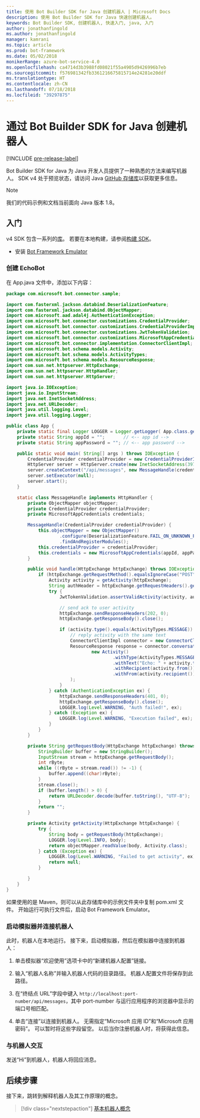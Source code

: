 ```yaml
---
title: 使用 Bot Builder SDK for Java 创建机器人 | Microsoft Docs
description: 使用 Bot Builder SDK for Java 快速创建机器人。
keywords: Bot Builder SDK, 创建机器人, 快速入门, java, 入门
author: jonathanfingold
ms.author: jonathanfingold
manager: kamrani
ms.topic: article
ms.prod: bot-framework
ms.date: 05/02/2018
monikerRange: azure-bot-service-4.0
ms.openlocfilehash: ca4714d3b3988fd08021f55a4905d9426996b7eb
ms.sourcegitcommit: f576981342fb3361216675815714e24281e20ddf
ms.translationtype: HT
ms.contentlocale: zh-CN
ms.lasthandoff: 07/18/2018
ms.locfileid: "39297875"
---
```

# <a name="create-a-bot-with-the-bot-builder-sdk-for-java"></a>通过 Bot Builder SDK for Java 创建机器人
[!INCLUDE [pre-release-label](../includes/pre-release-label.md)]

Bot Builder SDK for Java 为 Java 开发人员提供了一种熟悉的方法来编写机器人。 SDK v4 处于预览状态，请访问 Java [GitHub 存储库](https://github.com/Microsoft/botbuilder-java)以获取更多信息。

> [!NOTE]
> 我们的代码示例和文档当前面向 Java 版本 1.8。

## <a name="getting-started"></a>入门

v4 SDK 包含一系列的[库](https://github.com/Microsoft/botbuilder-java/tree/master/libraries)。 若要在本地构建，请参阅[构建 SDK](https://github.com/Microsoft/botbuilder-java/wiki/building-the-sdk)。

- 安装 [Bot Framework Emulator](https://github.com/Microsoft/BotFramework-Emulator/releases)

### <a name="create-echobot"></a>创建 EchoBot

在 App.java 文件中，添加以下内容：

```Java
package com.microsoft.bot.connector.sample;

import com.fasterxml.jackson.databind.DeserializationFeature;
import com.fasterxml.jackson.databind.ObjectMapper;
import com.microsoft.aad.adal4j.AuthenticationException;
import com.microsoft.bot.connector.customizations.CredentialProvider;
import com.microsoft.bot.connector.customizations.CredentialProviderImpl;
import com.microsoft.bot.connector.customizations.JwtTokenValidation;
import com.microsoft.bot.connector.customizations.MicrosoftAppCredentials;
import com.microsoft.bot.connector.implementation.ConnectorClientImpl;
import com.microsoft.bot.schema.models.Activity;
import com.microsoft.bot.schema.models.ActivityTypes;
import com.microsoft.bot.schema.models.ResourceResponse;
import com.sun.net.httpserver.HttpExchange;
import com.sun.net.httpserver.HttpHandler;
import com.sun.net.httpserver.HttpServer;

import java.io.IOException;
import java.io.InputStream;
import java.net.InetSocketAddress;
import java.net.URLDecoder;
import java.util.logging.Level;
import java.util.logging.Logger;

public class App {
    private static final Logger LOGGER = Logger.getLogger( App.class.getName() );
    private static String appId = "";       // <-- app id -->
    private static String appPassword = ""; // <-- app password -->

    public static void main( String[] args ) throws IOException {
        CredentialProvider credentialProvider = new CredentialProviderImpl(appId, appPassword);
        HttpServer server = HttpServer.create(new InetSocketAddress(3978), 0);
        server.createContext("/api/messages", new MessageHandle(credentialProvider));
        server.setExecutor(null);
        server.start();
    }

    static class MessageHandle implements HttpHandler {
        private ObjectMapper objectMapper;
        private CredentialProvider credentialProvider;
        private MicrosoftAppCredentials credentials;

        MessageHandle(CredentialProvider credentialProvider) {
            this.objectMapper = new ObjectMapper()
                    .configure(DeserializationFeature.FAIL_ON_UNKNOWN_PROPERTIES, false)
                    .findAndRegisterModules();
            this.credentialProvider = credentialProvider;
            this.credentials = new MicrosoftAppCredentials(appId, appPassword);
        }

        public void handle(HttpExchange httpExchange) throws IOException {
            if (httpExchange.getRequestMethod().equalsIgnoreCase("POST")) {
                Activity activity = getActivity(httpExchange);
                String authHeader = httpExchange.getRequestHeaders().getFirst("Authorization");
                try {
                    JwtTokenValidation.assertValidActivity(activity, authHeader, credentialProvider);

                    // send ack to user activity
                    httpExchange.sendResponseHeaders(202, 0);
                    httpExchange.getResponseBody().close();

                    if (activity.type().equals(ActivityTypes.MESSAGE)) {
                        // reply activity with the same text
                        ConnectorClientImpl connector = new ConnectorClientImpl(activity.serviceUrl(), this.credentials);
                        ResourceResponse response = connector.conversations().sendToConversation(activity.conversation().id(),
                                new Activity()
                                        .withType(ActivityTypes.MESSAGE)
                                        .withText("Echo: " + activity.text())
                                        .withRecipient(activity.from())
                                        .withFrom(activity.recipient())
                        );
                    }
                } catch (AuthenticationException ex) {
                    httpExchange.sendResponseHeaders(401, 0);
                    httpExchange.getResponseBody().close();
                    LOGGER.log(Level.WARNING, "Auth failed!", ex);
                } catch (Exception ex) {
                    LOGGER.log(Level.WARNING, "Execution failed", ex);
                }
            }
        }

        private String getRequestBody(HttpExchange httpExchange) throws IOException {
            StringBuilder buffer = new StringBuilder();
            InputStream stream = httpExchange.getRequestBody();
            int rByte;
            while ((rByte = stream.read()) != -1) {
                buffer.append((char)rByte);
            }
            stream.close();
            if (buffer.length() > 0) {
                return URLDecoder.decode(buffer.toString(), "UTF-8");
            }
            return "";
        }

        private Activity getActivity(HttpExchange httpExchange) {
            try {
                String body = getRequestBody(httpExchange);
                LOGGER.log(Level.INFO, body);
                return objectMapper.readValue(body, Activity.class);
            } catch (Exception ex) {
                LOGGER.log(Level.WARNING, "Failed to get activity", ex);
                return null;
            }

        }
    }
}
```

如果使用的是 Maven，则可以从此存储库中的示例文件夹中复制 pom.xml 文件。 开始运行可执行文件后，启动 Bot Framework Emulator。

### <a name="start-the-emulator-and-connect-your-bot"></a>启动模拟器并连接机器人

此时，机器人在本地运行。
接下来，启动模拟器，然后在模拟器中连接到机器人：

1. 单击模拟器“欢迎使用”选项卡中的“新建机器人配置”链接。 

2. 输入“机器人名称”并输入机器人代码的目录路径。 机器人配置文件将保存到此路径。

3. 在“终结点 URL”字段中键入 `http://localhost:port-number/api/messages`，其中 port-number 与运行应用程序的浏览器中显示的端口号相匹配。

4. 单击“连接”以连接到机器人。 无需指定“Microsoft 应用 ID”和“Microsoft 应用密码”。 可以暂时将这些字段留空。 以后当你注册机器人时，将获得此信息。

### <a name="interact-with-your-bot"></a>与机器人交互
发送“Hi”到机器人，机器人将回应消息。

## <a name="next-steps"></a>后续步骤

接下来，跳转到解释机器人及其工作原理的概念。

> [!div class="nextstepaction"]
> [基本机器人概念](../v4sdk/bot-builder-basics.md)
